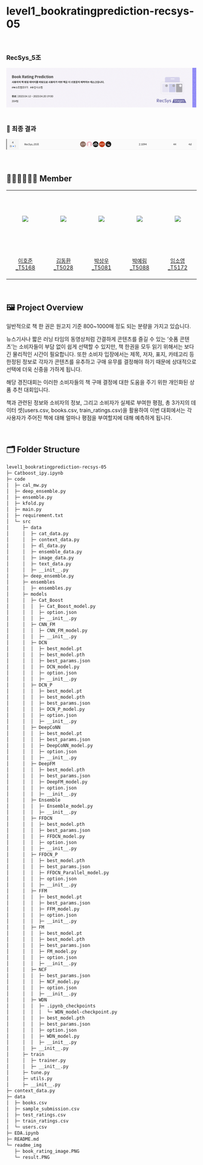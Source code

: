 # level1_bookratingprediction-recsys-05

&nbsp;
### RecSys_5조
![image](readme_img/book_rating_image.PNG)
&nbsp;

### 🥈 최종 결과

![image2](readme_img/result.PNG)

&nbsp;

## 🙋🏻‍♂️🙋🏻‍♀️  Member
<table align="center">
  <tr height="155px">
    <td align="center" width="150px">
      <a href="https://github.com/ghwns82"><img src="https://avatars.githubusercontent.com/u/68892482?v=4"/></a>
    </td>
    <td align="center" width="150px">
      <a href="https://github.com/dhkim77000"><img src="https://avatars.githubusercontent.com/u/89527573?v=4"/></a>
    </td>
    <td align="center" width="150px">
      <a href="https://github.com/sangwu99"><img src="https://avatars.githubusercontent.com/u/51920102?v=4"/></a>
    </td>
    <td align="center" width="150px">
      <a href="https://github.com/y2r1m"><img src="https://avatars.githubusercontent.com/u/69053602?v=4"/></a>
    </td>
    <td align="center" width="150px">
      <a href="https://github.com/AI-soyoung"><img src="https://avatars.githubusercontent.com/u/126646180?v=4"/></a>
    </td>
  </tr>
  <tr height="80px">
    <td align="center" width="150px">
      <a href="https://github.com/ghwns82">이호준_T5168</a>
    </td>
    <td align="center" width="150px">
      <a href="https://github.com/dhkim77000">김동환_T5028</a>
    </td>
    <td align="center" width="150px">
      <a href="https://github.com/sangwu99">박상우_T5081</a>
    </td>
    <td align="center" width="150px">
      <a href="https://github.com/y2r1m">박예림_T5088</a>
    </td>
    <td align="center" width="150px">
      <a href="https://github.com/AI-soyoung">임소영_T5172</a>
    </td>
  </tr>
</table>
&nbsp;

## 🖼️ Project Overview

일반적으로 책 한 권은 원고지 기준 800~1000매 정도 되는 분량을 가지고 있습니다.

뉴스기사나 짧은 러닝 타임의 동영상처럼 간결하게 콘텐츠를 즐길 수 있는 ‘숏폼 콘텐츠’는 소비자들이 부담 없이 쉽게 선택할 수 있지만, 책 한권을 모두 읽기 위해서는 보다 긴 물리적인 시간이 필요합니다. 또한 소비자 입장에서는 제목, 저자, 표지, 카테고리 등 한정된 정보로 각자가 콘텐츠를 유추하고 구매 유무를 결정해야 하기 때문에 상대적으로 선택에 더욱 신중을 가하게 됩니다.

해당 경진대회는 이러한 소비자들의 책 구매 결정에 대한 도움을 주기 위한 개인화된 상품 추천 대회입니다.

책과 관련된 정보와 소비자의 정보, 그리고 소비자가 실제로 부여한 평점, 총 3가지의 데이터 셋(users.csv, books.csv, train_ratings.csv)을 활용하여 이번 대회에서는 각 사용자가 주어진 책에 대해 얼마나 평점을 부여할지에 대해 예측하게 됩니다.

&nbsp;


## 🗂️ Folder Structure

```
level1_bookratingprediction-recsys-05
├─ Catboost_ipy.ipynb
├─ code
│  ├─ cal_mw.py
│  ├─ deep_ensemble.py
│  ├─ ensemble.py
│  ├─ kfold.py
│  ├─ main.py
│  ├─ requirement.txt
│  └─ src
│     ├─ data
│     │  ├─ cat_data.py
│     │  ├─ context_data.py
│     │  ├─ dl_data.py
│     │  ├─ ensemble_data.py
│     │  ├─ image_data.py
│     │  ├─ text_data.py
│     │  ├─ __init__.py
│     ├─ deep_ensemble.py
│     ├─ ensembles
│     │  ├─ ensembles.py
│     ├─ models
│     │  ├─ Cat_Boost
│     │  │  ├─ Cat_Boost_model.py
│     │  │  ├─ option.json
│     │  │  ├─ __init__.py
│     │  ├─ CNN_FM
│     │  │  ├─ CNN_FM_model.py
│     │  │  ├─ __init__.py
│     │  ├─ DCN
│     │  │  ├─ best_model.pt
│     │  │  ├─ best_model.pth
│     │  │  ├─ best_params.json
│     │  │  ├─ DCN_model.py
│     │  │  ├─ option.json
│     │  │  ├─ __init__.py
│     │  ├─ DCN_P
│     │  │  ├─ best_model.pt
│     │  │  ├─ best_model.pth
│     │  │  ├─ best_params.json
│     │  │  ├─ DCN_P_model.py
│     │  │  ├─ option.json
│     │  │  ├─ __init__.py
│     │  ├─ DeepCoNN
│     │  │  ├─ best_model.pt
│     │  │  ├─ best_params.json
│     │  │  ├─ DeepCoNN_model.py
│     │  │  ├─ option.json
│     │  │  ├─ __init__.py
│     │  ├─ DeepFM
│     │  │  ├─ best_model.pth
│     │  │  ├─ best_params.json
│     │  │  ├─ DeepFM_model.py
│     │  │  ├─ option.json
│     │  │  ├─ __init__.py
│     │  ├─ Ensemble
│     │  │  ├─ Ensemble_model.py
│     │  │  ├─ __init__.py
│     │  ├─ FFDCN
│     │  │  ├─ best_model.pth
│     │  │  ├─ best_params.json
│     │  │  ├─ FFDCN_model.py
│     │  │  ├─ option.json
│     │  │  ├─ __init__.py
│     │  ├─ FFDCN_P
│     │  │  ├─ best_model.pth
│     │  │  ├─ best_params.json
│     │  │  ├─ FFDCN_Parallel_model.py
│     │  │  ├─ option.json
│     │  │  ├─ __init__.py
│     │  ├─ FFM
│     │  │  ├─ best_model.pt
│     │  │  ├─ best_params.json
│     │  │  ├─ FFM_model.py
│     │  │  ├─ option.json
│     │  │  ├─ __init__.py
│     │  ├─ FM
│     │  │  ├─ best_model.pt
│     │  │  ├─ best_model.pth
│     │  │  ├─ best_params.json
│     │  │  ├─ FM_model.py
│     │  │  ├─ option.json
│     │  │  ├─ __init__.py
│     │  ├─ NCF
│     │  │  ├─ best_params.json
│     │  │  ├─ NCF_model.py
│     │  │  ├─ option.json
│     │  │  ├─ __init__.py
│     │  ├─ WDN
│     │  │  ├─ .ipynb_checkpoints
│     │  │  │  └─ WDN_model-checkpoint.py
│     │  │  ├─ best_model.pth
│     │  │  ├─ best_params.json
│     │  │  ├─ option.json
│     │  │  ├─ WDN_model.py
│     │  │  ├─ __init__.py
│     │  ├─ __init__.py
│     ├─ train
│     │  ├─ trainer.py
│     │  ├─ __init__.py
│     ├─ tune.py
│     ├─ utils.py
│     ├─ __init__.py
├─ context_data.py
├─ data
│  ├─ books.csv
│  ├─ sample_submission.csv
│  ├─ test_ratings.csv
│  ├─ train_ratings.csv
│  └─ users.csv
├─ EDA.ipynb
├─ README.md
└─ readme_img
   ├─ book_rating_image.PNG
   └─ result.PNG

```